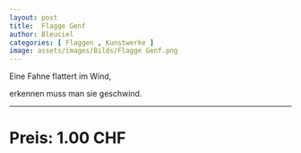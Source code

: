 ```yaml
---
layout: post
title:  Flagge Genf
author: Bleuciel
categories: [ Flaggen , Kunstwerke ]
image: assets/images/Bilds/Flagge Genf.png
---
```



Eine Fahne flattert im Wind,

erkennen muss man sie geschwind.

-----

# Preis: 1.00 CHF
